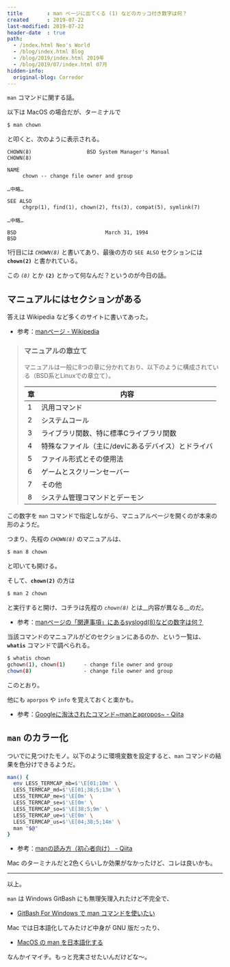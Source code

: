 ```yaml
---
title        : man ページに出てくる (1) などのカッコ付き数字は何？
created      : 2019-07-22
last-modified: 2019-07-22
header-date  : true
path:
  - /index.html Neo's World
  - /blog/index.html Blog
  - /blog/2019/index.html 2019年
  - /blog/2019/07/index.html 07月
hidden-info:
  original-blog: Corredor
---
```


`man` コマンドに関する話。

以下は MacOS の場合だが、ターミナルで

```bash
$ man chown
```

と叩くと、次のように表示される。

```
CHOWN(8)                  BSD System Manager's Manual                 CHOWN(8)

NAME
     chown -- change file owner and group

…中略…

SEE ALSO
     chgrp(1), find(1), chown(2), fts(3), compat(5), symlink(7)

…中略…

BSD                             March 31, 1994                             BSD
```

1行目には _`CHOWN(8)`_ と書いてあり、最後の方の `SEE ALSO` セクションには __`chown(2)`__ と書かれている。

この _`(8)`_ とか __`(2)`__ とかって何なんだ？というのが今日の話。

## マニュアルにはセクションがある

答えは Wikipedia など多くのサイトに書いてあった。

- 参考：[manページ - Wikipedia](https://ja.wikipedia.org/wiki/Man%E3%83%9A%E3%83%BC%E3%82%B8)

> ### マニュアルの章立て
> 
> マニュアルは一般に8つの章に分かれており、以下のように構成されている（BSD系とLinuxでの章立て）。
> 
> | 章 | 内容                                               |
> |----|----------------------------------------------------|
> | 1  | 汎用コマンド                                       |
> | 2  | システムコール                                     |
> | 3  | ライブラリ関数、特に標準Cライブラリ関数            |
> | 4  | 特殊なファイル（主に/devにあるデバイス）とドライバ |
> | 5  | ファイル形式とその使用法                           |
> | 6  | ゲームとスクリーンセーバー                         |
> | 7  | その他                                             |
> | 8  | システム管理コマンドとデーモン                     |

この数字を `man` コマンドで指定しながら、マニュアルページを開くのが本来の形のようだ。

つまり、先程の _`CHOWN(8)`_ のマニュアルは、

```bash
$ man 8 chown
```

と叩いても開ける。

そして、__`chown(2)`__ の方は

```bash
$ man 2 chown
```

と実行すると開け、コチラは先程の _`chown(8)`_ とは__内容が異なる__のだ。

- 参考：[manページの「関連事項」にあるsyslogd(8)などの数字は何？](https://www.atmarkit.co.jp/flinux/rensai/linuxtips/073mannum.html)

当該コマンドのマニュアルがどのセクションにあるのか、という一覧は、__`whatis`__ コマンドで調べられる。

```bash
$ whatis chown
gchown(1), chown(1)      - change file owner and group
chown(8)                 - change file owner and group
```

このとおり。

他にも `aporpos` や `info` を覚えておくと楽かも。

- 参考：[Googleに淘汰されたコマンド~manとapropos~ - Qiita](https://qiita.com/wannabe/items/6af89b2ef026b136cb39)

## `man` のカラー化

ついでに見つけたモノ。以下のように環境変数を設定すると、`man` コマンドの結果を色分けできるようだ。

```bash
man() {
  env LESS_TERMCAP_mb=$'\E[01;10m' \
  LESS_TERMCAP_md=$'\E[01;38;5;13m' \
  LESS_TERMCAP_me=$'\E[0m' \
  LESS_TERMCAP_se=$'\E[0m' \
  LESS_TERMCAP_so=$'\E[38;5;9m' \
  LESS_TERMCAP_ue=$'\E[0m' \
  LESS_TERMCAP_us=$'\E[04;38;5;14m' \
  man "$@"
}
```

- 参考：[manの読み方（初心者向け） - Qiita](https://qiita.com/aosho235/items/0f2b73d08eb645c05208)

Mac のターミナルだと2色くらいしか効果がなかったけど、コレは良いかも。

---

以上。

`man` は Windows GitBash にも無理矢理入れたけど不完全で、

- [GitBash For Windows で man コマンドを使いたい](/blog/2016/07/20-02.html)

Mac では日本語化してみたけど中身が GNU 版だったり、

- [MacOS の man を日本語化する](/blog/2018/08/28-01.html)

なんかイマイチ。もっと充実させたいんだけどな〜。
